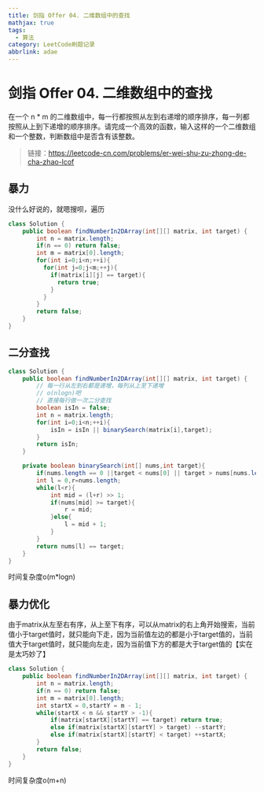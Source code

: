 ```yaml
---
title: 剑指 Offer 04. 二维数组中的查找
mathjax: true
tags:
  - 算法
category: LeetCode刷题记录
abbrlink: adae
---
```

# 剑指 Offer 04. 二维数组中的查找

在一个 n * m 的二维数组中，每一行都按照从左到右递增的顺序排序，每一列都按照从上到下递增的顺序排序。请完成一个高效的函数，输入这样的一个二维数组和一个整数，判断数组中是否含有该整数。

> 链接：https://leetcode-cn.com/problems/er-wei-shu-zu-zhong-de-cha-zhao-lcof

<!-- more -->

## 暴力

没什么好说的，就嗯搜呗，遍历

```java
class Solution {
    public boolean findNumberIn2DArray(int[][] matrix, int target) {
        int n = matrix.length;
      	if(n == 0) return false;
      	int m = matrix[0].length;
      	for(int i=0;i<n;++i){
          for(int j=0;j<m;++j){
            if(matrix[i][j] == target){
              return true;
            }
          }
        }
      	return false;
    }
}
```

## 二分查找

```java
class Solution {
    public boolean findNumberIn2DArray(int[][] matrix, int target) {
        // 每一行从左到右都是递增，每列从上至下递增
        // o(nlogn)吧
        // 直接每行做一次二分查找
        boolean isIn = false;
        int n = matrix.length;
        for(int i=0;i<n;++i){
            isIn = isIn || binarySearch(matrix[i],target);
        }
        return isIn;
    }

    private boolean binarySearch(int[] nums,int target){
        if(nums.length == 0 ||target < nums[0] || target > nums[nums.length-1]) return false;
        int l = 0,r=nums.length;
        while(l<r){
            int mid = (l+r) >> 1;
            if(nums[mid] >= target){
                r = mid;
            }else{
                l = mid + 1;
            }
        }
        return nums[l] == target;
    }
}
```

时间复杂度o(m*logn)

## 暴力优化

由于matrix从左至右有序，从上至下有序，可以从matrix的右上角开始搜索，当前值小于target值时，就只能向下走，因为当前值左边的都是小于target值的，当前值大于target值时，就只能向左走，因为当前值下方的都是大于target值的【实在是太巧妙了】

```java
class Solution {
    public boolean findNumberIn2DArray(int[][] matrix, int target) {
        int n = matrix.length;
      	if(n == 0) return false;
      	int m = matrix[0].length;
      	int startX = 0,startY = m - 1;
      	while(startX < n && startY > -1){
            if(matrix[startX][startY] == target) return true;
            else if(matrix[startX][startY] > target) --startY;
            else if(matrix[startX][startY] < target) ++startX;
        }
      	return false;
    }
}
```

时间复杂度o(m+n)